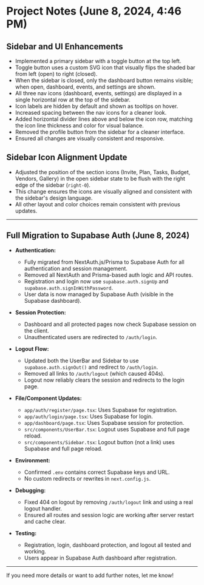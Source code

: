 # Project Notes (June 8, 2024, 4:46 PM)

## Sidebar and UI Enhancements

- Implemented a primary sidebar with a toggle button at the top left.
- Toggle button uses a custom SVG icon that visually flips the shaded bar from left (open) to right (closed).
- When the sidebar is closed, only the dashboard button remains visible; when open, dashboard, events, and settings are shown.
- All three nav icons (dashboard, events, settings) are displayed in a single horizontal row at the top of the sidebar.
- Icon labels are hidden by default and shown as tooltips on hover.
- Increased spacing between the nav icons for a cleaner look.
- Added horizontal divider lines above and below the icon row, matching the icon line thickness and color for visual balance.
- Removed the profile button from the sidebar for a cleaner interface.
- Ensured all changes are visually consistent and responsive.

## Sidebar Icon Alignment Update

- Adjusted the position of the section icons (Invite, Plan, Tasks, Budget, Vendors, Gallery) in the open sidebar state to be flush with the right edge of the sidebar (`right-0`).
- This change ensures the icons are visually aligned and consistent with the sidebar's design language.
- All other layout and color choices remain consistent with previous updates.

---

## Full Migration to Supabase Auth (June 8, 2024)

- **Authentication:**
  - Fully migrated from NextAuth.js/Prisma to Supabase Auth for all authentication and session management.
  - Removed all NextAuth and Prisma-based auth logic and API routes.
  - Registration and login now use `supabase.auth.signUp` and `supabase.auth.signInWithPassword`.
  - User data is now managed by Supabase Auth (visible in the Supabase dashboard).

- **Session Protection:**
  - Dashboard and all protected pages now check Supabase session on the client.
  - Unauthenticated users are redirected to `/auth/login`.

- **Logout Flow:**
  - Updated both the UserBar and Sidebar to use `supabase.auth.signOut()` and redirect to `/auth/login`.
  - Removed all links to `/auth/logout` (which caused 404s).
  - Logout now reliably clears the session and redirects to the login page.

- **File/Component Updates:**
  - `app/auth/register/page.tsx`: Uses Supabase for registration.
  - `app/auth/login/page.tsx`: Uses Supabase for login.
  - `app/dashboard/page.tsx`: Uses Supabase session for protection.
  - `src/components/UserBar.tsx`: Logout uses Supabase and full page reload.
  - `src/components/Sidebar.tsx`: Logout button (not a link) uses Supabase and full page reload.

- **Environment:**
  - Confirmed `.env` contains correct Supabase keys and URL.
  - No custom redirects or rewrites in `next.config.js`.

- **Debugging:**
  - Fixed 404 on logout by removing `/auth/logout` link and using a real logout handler.
  - Ensured all routes and session logic are working after server restart and cache clear.

- **Testing:**
  - Registration, login, dashboard protection, and logout all tested and working.
  - Users appear in Supabase Auth dashboard after registration.

---

If you need more details or want to add further notes, let me know! 